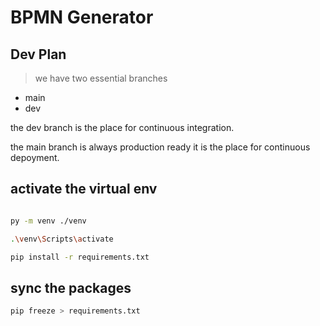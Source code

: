 # BPMN Generator

## Dev Plan

> we have two essential branches

- main
- dev

the dev branch is the place for continuous integration.

the main branch is always production ready it is the place for continuous depoyment.

## activate the virtual env

```bash

py -m venv ./venv

.\venv\Scripts\activate

pip install -r requirements.txt
```

## sync the packages

```bash
pip freeze > requirements.txt
```
